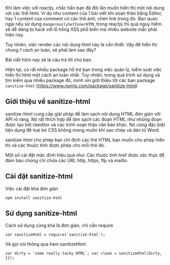 Khi làm việc với reactjs, chắc hẳn bạn đã đôi lần muốn hiển thị một nội dung với các thể html. Ví dụ như content của 1 bài viết khi soạn thảo bằng Editor,
hay 1 content của comment có các thẻ ảnh, chèn link trong đó. Bạn quan ngại nếu sử dụng ``dangerouslySetInnerHTML`` trong reactjs thì quá nguy hiểm. 
sẽ dễ dàng bị hack với lỗ hổng XSS phổ biến mà nhiều website mắc phải hiện nay.

Tuy nhiên, việc render các nội dung html này là cần thiết. Vậy để hiển thị chung 1 cách an toàn, sẽ phải làm sao đây?

Bài viết hôm nay sẽ là câu trả lời cho bạn.

Hiện tại, có rất nhiều package hỗ trợ bạn trong việc quản lý, kiểm soát việc hiển thị html một cách an toàn nhất. Tuy nhiên, trong quá trình sử dụng và tìm kiếm qua nhiều package đó, mình xin giới thiệu tới các bạn package ``sanitize-html`` (https://www.npmjs.com/package/sanitize-html)

## Giới thiệu về sanitize-html
sanitize-html cung cấp giải pháp để làm sạch nội dung HTML đơn giản với API rõ ràng. Nó rất thích hợp để làm sạch các đoạn HTML như những đoạn được tạo bởi ckeditor và các trình soạn thảo văn bản khác. Nó cũng đặc biệt tiện dụng để loại bỏ CSS không mong muốn khi sao chép và dán từ Word.


sanitize-html cho phép bạn chỉ định các thẻ HTML bạn muốn cho phép hiển thị và các thuộc tính được phép cho mỗi thẻ đó.

Một số cài đặt mặc định hiệu quả như: Các thuộc tính href được xác thực để đảm bảo chúng chỉ chứa các URL http, https, ftp và mailto. 

## Cài đặt sanitize-html

Việc cài đặt khá đơn giản

``npm install sanitize-html``

## Sử dụng sanitize-html

Cách sử dụng cũng khá là đơn giản, chỉ cần require

``var sanitizeHtml = require('sanitize-html');``

Và gọi nói thông qua hàm sanitizeHtml
 
``var dirty = 'some really tacky HTML';
var clean = sanitizeHtml(dirty, {});``
